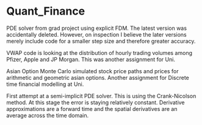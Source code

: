 # Quant_Finance
PDE solver from grad project using explicit FDM. The latest version was accidentally deleted. However, on inspection I believe the later versions merely include code for a smaller step size and therefore greater accuracy.

VWAP code is looking at the distribution of hourly trading volumes among Pfizer, Apple and JP Morgan. This was another assignment for Uni.

Asian Option Monte Carlo simulated stock price paths and prices for arithmetic and geometric asian options. Another assignment for Discrete time financial modelling at Uni.

First attempt at a semi-implicit PDE solver. This is using the Crank-Nicolson method. At this stage the error is staying relatively constant. Derivative approximations are a forward time and the spatial derivatives are an average across the time domain.
